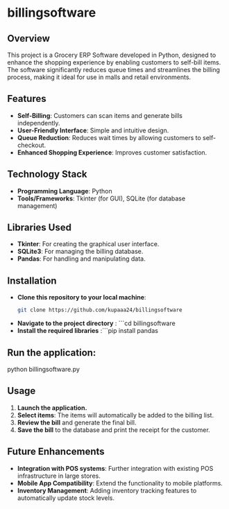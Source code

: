 # billingsoftware

## Overview
This project is a Grocery ERP Software developed in Python, designed to enhance the shopping experience by enabling customers to self-bill items. The software significantly reduces queue times and streamlines the billing process, making it ideal for use in malls and retail environments.

## Features
- **Self-Billing**: Customers can scan items and generate bills independently.
- **User-Friendly Interface**: Simple and intuitive design.
- **Queue Reduction**: Reduces wait times by allowing customers to self-checkout.
- **Enhanced Shopping Experience**: Improves customer satisfaction.

## Technology Stack
- **Programming Language**: Python
- **Tools/Frameworks**: Tkinter (for GUI), SQLite (for database management)


## Libraries Used
- **Tkinter**: For creating the graphical user interface.
- **SQLite3**: For managing the billing database.
- **Pandas**: For handling and manipulating data.


## Installation

- **Clone this repository to your local machine**:
  ```bash
  git clone https://github.com/kupaaa24/billingsoftware
  
- **Navigate to the project directory** : ```cd billingsoftware
- **Install the required libraries** :```pip install pandas


## Run the application:
python billingsoftware.py

## Usage
1. **Launch the application.**
2. **Select items**: The items will automatically be added to the billing list.
3. **Review the bill** and generate the final bill.
4. **Save the bill** to the database and print the receipt for the customer.


## Future Enhancements
- **Integration with POS systems**: Further integration with existing POS infrastructure in large stores.
- **Mobile App Compatibility**: Extend the functionality to mobile platforms.
- **Inventory Management**: Adding inventory tracking features to automatically update stock levels.

